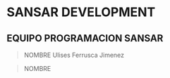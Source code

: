# SANSAR DEVELOPMENT

## EQUIPO PROGRAMACION SANSAR

>  NOMBRE
>  Ulises Ferrusca Jimenez

>  NOMBRE